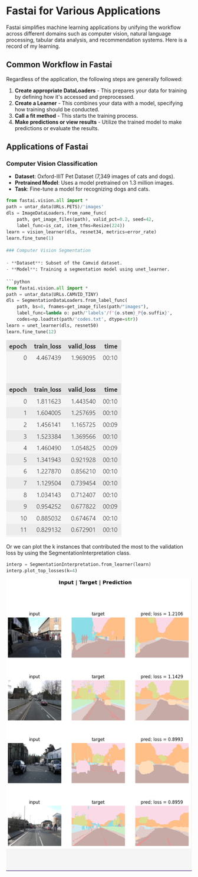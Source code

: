 # Fastai for Various Applications

Fastai simplifies machine learning applications by unifying the workflow across different domains such as computer vision, natural language processing, tabular data analysis, and recommendation systems. Here is a record of my learning.

## Common Workflow in Fastai

Regardless of the application, the following steps are generally followed:

1. **Create appropriate DataLoaders** - This prepares your data for training by defining how it's accessed and preprocessed.
2. **Create a Learner** - This combines your data with a model, specifying how training should be conducted.
3. **Call a fit method** - This starts the training process.
4. **Make predictions or view results** - Utilize the trained model to make predictions or evaluate the results.

## Applications of Fastai

### Computer Vision Classification

- **Dataset**: Oxford-IIIT Pet Dataset (7,349 images of cats and dogs).
- **Pretrained Model**: Uses a model pretrained on 1.3 million images.
- **Task**: Fine-tune a model for recognizing dogs and cats.

```python
from fastai.vision.all import *
path = untar_data(URLs.PETS)/'images'
dls = ImageDataLoaders.from_name_func(
    path, get_image_files(path), valid_pct=0.2, seed=42,
    label_func=is_cat, item_tfms=Resize(224))
learn = vision_learner(dls, resnet34, metrics=error_rate)
learn.fine_tune(1)

### Computer Vision Segmentation

- **Dataset**: Subset of the Camvid dataset.
- **Model**: Training a segmentation model using unet_learner.

```python
from fastai.vision.all import *
path = untar_data(URLs.CAMVID_TINY)
dls = SegmentationDataLoaders.from_label_func(
    path, bs=8, fnames=get_image_files(path/"images"),
    label_func=lambda o: path/'labels'/f'{o.stem}_P{o.suffix}',
    codes=np.loadtxt(path/'codes.txt', dtype=str))
learn = unet_learner(dls, resnet50)
learn.fine_tune(12)
```

![](/images/seg1.jpg "Results")

Or we can plot the k instances that contributed the most to the validation loss by using the SegmentationInterpretation class.

```python
interp = SegmentationInterpretation.from_learner(learn)
interp.plot_top_losses(k=4)
```

![](/images/seg2.jpg "Show")

